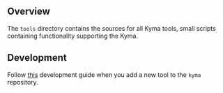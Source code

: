 ## Overview

The `tools` directory contains the sources for all Kyma tools, small scripts containing functionality supporting the Kyma.

## Development

Follow [this](https://github.com/kyma-project/kyma/blob/master/resources/README.md#development) development guide when you add a new tool to the `kyma` repository.

